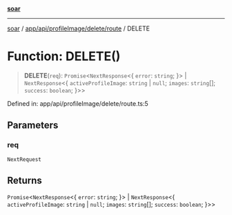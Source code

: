 [**soar**](../../../../../../README.md)

***

[soar](../../../../../../modules.md) / [app/api/profileImage/delete/route](../README.md) / DELETE

# Function: DELETE()

> **DELETE**(`req`): `Promise`\<`NextResponse`\<\{ `error`: `string`; \}\> \| `NextResponse`\<\{ `activeProfileImage`: `string` \| `null`; `images`: `string`[]; `success`: `boolean`; \}\>\>

Defined in: app/api/profileImage/delete/route.ts:5

## Parameters

### req

`NextRequest`

## Returns

`Promise`\<`NextResponse`\<\{ `error`: `string`; \}\> \| `NextResponse`\<\{ `activeProfileImage`: `string` \| `null`; `images`: `string`[]; `success`: `boolean`; \}\>\>
